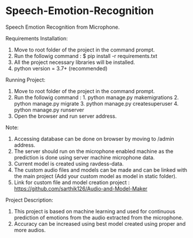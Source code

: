 # Speech-Emotion-Recognition

Speech Emotion Recognition from Microphone.

Requirements Installation:
  1. Move to root folder of the project in the command prompt.
  2. Run the followig command : $ pip install -r requirements.txt
  3. All the project necessary libraries will be installed.
  4. python version = 3.7+ (recommended)

Running Project:
  1. Move to root folder of the project in the command prompt.
  2. Run the followig command :
    1. python manage.py makemigrations
    2. python manage.py migrate
    3. python manage.py createsuperuser
    4. python manage.py runserver
  3. Open the browser and run server address.

Note:
  1. Accessing database can be done on browser by moving to /admin address.
  2. The server should run on the microphone enabled machine as the prediction is done using server machine microphone data.
  3. Current model is created using ravdess-data.
  4. The custom audio files and models can be made and can be linked with the main project (Add your custom model as model in static folder).
  5. Link for custom file and model creation project : https://github.com/sarthik126/Audio-and-Model-Maker

Project Description:
  1. This project is based on machine learning and used for continuous prediction of emotions from the audio extracted from the microphone.
  2. Accuracy can be increased using best model created using proper and more audios.
  
